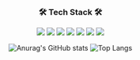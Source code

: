 <div align="center">
<h3 align="center"><b>🛠 Tech Stack 🛠</b></h3>
<p align="center">
<img src="https://img.shields.io/badge/Xcode-orange?style=social&logo=Xcode&logoColor=147EFB"/> <img src="https://img.shields.io/badge/Swift-orange?style=social&logo=Swift&logoColor=F05138"/> <img src="https://img.shields.io/badge/Android-orange?style=social&logo=Android&logoColor=CC6699"/> <img src="https://img.shields.io/badge/Kotlin-orange?style=social&logo=Kotlin&logoColor=7F52FF"/> <img src="https://img.shields.io/badge/HTML5-orange?style=social&logo=HTML5&logoColor=E34F26"/> <img src="https://img.shields.io/badge/CSS3-orange?style=social&logo=CSS3&logoColor=#1572B6"/>  <img src="https://img.shields.io/badge/JavaScript-orange?style=social&logo=JavaScript&logoColor=F7DF1E"/></p>

  
![Anurag's GitHub stats](https://github-readme-stats.vercel.app/api?username=qdcv0272&show_icons=true&theme=tokyonight)
![Top Langs](https://github-readme-stats.vercel.app/api/top-langs/?username=qdcv0272&layout=compact&theme=tokyonight)
</div>
